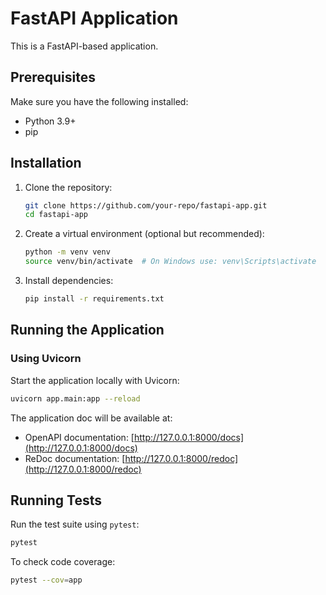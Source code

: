 # FastAPI Application

This is a FastAPI-based application.

## Prerequisites

Make sure you have the following installed:
- Python 3.9+
- pip

## Installation

1. Clone the repository:
   ```bash
   git clone https://github.com/your-repo/fastapi-app.git
   cd fastapi-app
   ```

2. Create a virtual environment (optional but recommended):
   ```bash
   python -m venv venv
   source venv/bin/activate  # On Windows use: venv\Scripts\activate
   ```

3. Install dependencies:
   ```bash
   pip install -r requirements.txt
   ```

## Running the Application

### Using Uvicorn

Start the application locally with Uvicorn:
```bash
uvicorn app.main:app --reload
```

The application doc will be available at:
- OpenAPI documentation: [http://127.0.0.1:8000/docs](http://127.0.0.1:8000/docs)
- ReDoc documentation: [http://127.0.0.1:8000/redoc](http://127.0.0.1:8000/redoc)

## Running Tests

Run the test suite using `pytest`:
```bash
pytest
```

To check code coverage:
```bash
pytest --cov=app
```
